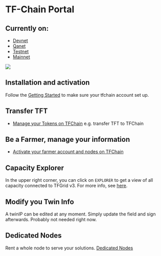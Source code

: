 # TF-Chain Portal

## Currently on:
- [Devnet](https://dashboard.dev.grid.tf/)
- [Qanet](https://dashboard.qa.grid.tf/)
- [Testnet](https://dashboard.test.grid.tf/)
- [Mainnet](https://dashboard.grid.tf/)

![ ](dashboard/img/dashboard_portal_account.png ':size=600')

## Installation and activation

Follow the [Getting Started](getstarted/tfgrid3_getstarted.md) to make sure your tfchain account set up.



## Transfer TFT

- [Manage your Tokens on TFChain](dashboard_portal_ui_tokens) e.g. transfer TFT to TFChain

## Be a Farmer, manage your information

- [Activate your farmer account and nodes on TFChain](dashboard_portal_ui_farming)

## Capacity Explorer

In the upper right corner, you can click on `EXPLORER` to get a view of all capacity connected to TFGrid v3. For more info, see [here](explorer/explorer_home.md).

## Modify you Twin Info

A twinIP can be edited at any moment. Simply update the field and sign afterwards.
Probably not needed right now.


## Dedicated Nodes

Rent a whole node to serve your solutions.
[Dedicated Nodes](dashboard_portal_dedicated_nodes)
